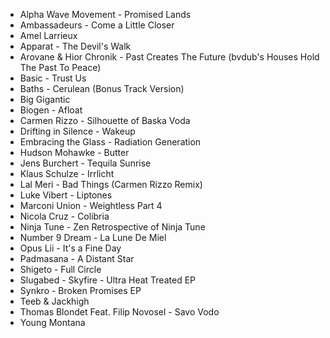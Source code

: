 * Alpha Wave Movement - Promised Lands
* Ambassadeurs - Come a Little Closer
* Amel Larrieux
* Apparat - The Devil's Walk
* Arovane & Hior Chronik - Past Creates The Future (bvdub's Houses Hold The Past To Peace)
* Basic - Trust Us
* Baths - Cerulean (Bonus Track Version)
* Big Gigantic
* Biogen - Afloat
* Carmen Rizzo - Silhouette of Baska Voda
* Drifting in Silence - Wakeup
* Embracing the Glass - Radiation Generation
* Hudson Mohawke - Butter
* Jens Burchert - Tequila Sunrise
* Klaus Schulze - Irrlicht
* Lal Meri - Bad Things (Carmen Rizzo Remix)
* Luke Vibert - Liptones
* Marconi Union - Weightless Part 4
* Nicola Cruz - Colibria
* Ninja Tune - Zen Retrospective of Ninja Tune
* Number 9 Dream - La Lune De Miel
* Opus Lii - It's a Fine Day
* Padmasana - A Distant Star
* Shigeto - Full Circle
* Slugabed - Skyfire - Ultra Heat Treated EP
* Synkro - Broken Promises EP
* Teeb & Jackhigh
* Thomas Blondet Feat. Filip Novosel - Savo Vodo
* Young Montana

